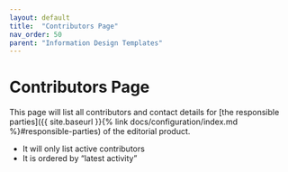 ```yaml
---
layout: default
title:  "Contributors Page"
nav_order: 50
parent: "Information Design Templates"
---
```


# Contributors Page

This page will list all contributors and contact details for [the responsible parties]({{ site.baseurl }}{% link docs/configuration/index.md %}#responsible-parties) of the editorial product.

* It will only list active contributors
* It is ordered by “latest activity”

